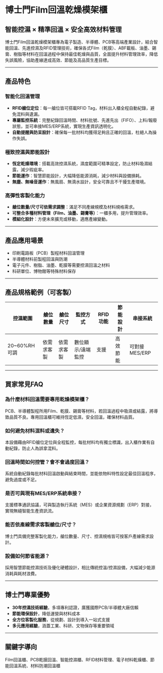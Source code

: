 # 博士門Film回溫乾燥模架櫃

## 智能控濕 × 精準回溫 × 安全高效材料管理

博士門Film回溫乾燥模架櫃專為電子製造、半導體、PCB等高端產業設計，結合智能回溫、先進控濕及RFID管理技術，確保各式Film（乾膜）、ABF載板、油墨、錫膏、樹脂等材料在回溫過程中保持最佳乾燥與品質，全面提升材料管理效率，降低失誤風險，協助產線達成高效、節能及高品質生產目標。

---

## 產品特色

### 智能化回溫管理
- **RFID艙位定位**：每一艙位皆可搭載RFID Tag，材料出入櫃全程自動紀錄，避免混料與遺漏。
- **專屬監控系統**：完整紀錄回溫時間、材料批號、先進先出（FIFO）、上料/報廢狀態，並可串接MES/ERP系統，實現生產資訊透明化。
- **自動提醒與防呆設計**：確保每一批材料均獲得足夠且正確的回溫，杜絕人為操作失誤。

### 極致控濕與節能設計
- **恆定乾燥環境**：搭載高效控濕系統，濕度範圍可精準設定，防止材料吸濕結露，減少瑕疵率。
- **節能運作**：智慧節能設計，大幅降低能源消耗，減少材料與設備損耗。
- **無塵、無噪音運作**：無風扇、無滴水設計，安全可靠且不干擾生產環境。

### 高彈性客製化能力
- **艙位數量/尺寸可依需求調整**：滿足不同產線規模及材料規格需求。
- **可整合多種材料管理（Film、油墨、錫膏等）**：一櫃多用，提升管理效率。
- **模組化設計**：方便未來擴充或移動，適應產線變動。

---

## 產品應用場景

- 印刷電路板（PCB）製程材料回溫管理
- 半導體材料前製程回溫與防潮
- 電子元件、樹脂、油墨、乾膜等需要控濕回溫之材料
- 科研單位、博物館等特殊材料保存

---

## 產品規格範例（可客製）

| 控濕範圍         | 艙位數量     | 艙位尺寸        | 監控方式         | RFID功能      | 節能設計   | 串接系統        |
|------------------|--------------|-----------------|------------------|---------------|-----------|-----------------|
| 20~60%RH可調     | 依需求客製   | 依需求客製      | 數位顯示/遠端監控 | 支援          | 高效節能  | 可對接MES/ERP   |

---

## 買家常見FAQ

### 為什麼材料回溫需要專用乾燥模架櫃？
PCB、半導體製程所用Film、乾膜、錫膏等材料，若回溫過程中吸濕或結露，將導致品質不良。專用回溫櫃可維持恆定低濕，安全回溫，確保材料品質。

### 如何避免材料混料或遺失？
本設備藉由RFID艙位定位與全程監控，每批材料均有獨立標識，出入櫃作業有自動紀錄，防止人為誤拿混料。

### 回溫時間如何控管？會不會過度回溫？
系統自動紀錄每批材料回溫啟動與結束時間，並能依物料特性設定最佳回溫程序，避免過度或不足。

### 是否可與現有MES/ERP系統串接？
支援標準通訊協議，可與製造執行系統（MES）或企業資源規劃（ERP）對接，實現無縫智能生產資訊流。

### 能否依產線需求客製艙位/尺寸？
博士門具備完整客製化能力，艙位數量、尺寸、控濕規格皆可按客戶產線需求設計。

### 設備如何節省能源？
採用智慧節能控濕技術及優化硬體設計，相比傳統控溫/控濕設備，大幅減少能源消耗與耗材浪費。

---

## 博士門專業優勢

- **30年控濕技術經驗**，多項專利認證，廣獲國際PCB/半導體大廠信賴
- **節能環保設計**，降低運營與材料成本
- **全方位客製化服務**，從規劃、設計到導入一站式支援
- **多元應用經驗**，涵蓋工業、科研、文物保存等重要領域

---

## 關鍵字導向

Film回溫櫃、PCB乾膜回溫、智能控濕櫃、RFID材料管理、電子材料乾燥櫃、節能回溫系統、材料防潮回溫櫃